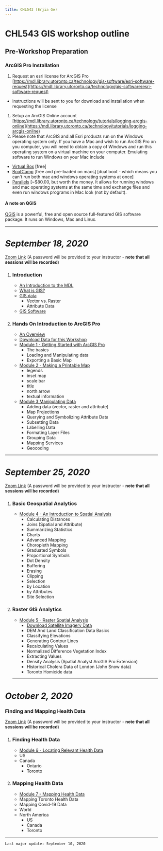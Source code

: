 ```yaml
---
title: CHL543 (Erjia Ge)
---
```


# CHL543 GIS workshop outline


## Pre-Workshop Preparation

### ArcGIS Pro Installation

1. Request an esri license for ArcGIS Pro [https://mdl.library.utoronto.ca/technology/gis-software/esri-software-request](https://mdl.library.utoronto.ca/technology/gis-software/esri-software-request)
* Instructions will be sent to you for download and installation when requesting the license
1. Setup an ArcGIS Online account [https://mdl.library.utoronto.ca/technology/tutorials/logging-arcgis-online](https://mdl.library.utoronto.ca/technology/tutorials/logging-arcgis-online)
1. Please note that ArcGIS and all Esri products run on the Windows operating system only. If you have a Mac and wish to run ArcGIS Pro on you computer, you will need to obtain a copy of Windows and run this operating system on a virtual machine on your computer. Emulating software to run Windows on your Mac include 
* [Virtual Box](https://www.oracle.com/virtualization/virtualbox/) [free]
* [BootCamp](https://support.apple.com/en-ca/boot-camp) [free and pre-loaded on macs] [dual boot - which means you can't run both mac and windows operating systems at once]
* [Parallels](https://www.parallels.com/) [~$80.00, but worth the money. It allows for running windows and mac operating systems at the same time and exchange files and even run windows programs in Mac look (not by default).

#### A note on QGIS

[QGIS](http://qgis.com) is a powerful, free and open source full-featured GIS software package. It runs on Windows, Mac and Linux. 

---

# *September 18, 2020*
[Zoom Link](https://us02web.zoom.us/j/85809149821?pwd=aEtSQnMwaDR3bFBJeHpiVWNGYUxRQT09)
(A password will be provided to your instructor - **note that all sessions will be recorded**)


1. ### Introduction

	- [An Introduction to the MDL](https://maps.library.utoronto.ca/workshops/ArcGISProWorkshop/2020/04%20MDL%20(2020).pdf)
	- [What is GIS?](https://maps.library.utoronto.ca/workshops/ArcGISProWorkshop/2020/01%20-%20What%20is%20GIS_%20(2020).pdf)
	- [GIS data](https://maps.library.utoronto.ca/workshops/ArcGISProWorkshop/2020/02%20-%20GIS%20Data%20(2020).pdf)
		- Vector vs. Raster
		- Attribute Data
	- [GIS Software](https://maps.library.utoronto.ca/workshops/ArcGISProWorkshop/2020/03%20-%20GIS%20Software%20(2020).pdf)

1. ### Hands On Introduction to ArcGIS Pro

	- [An Overview](https://maps.library.utoronto.ca/workshops/ArcGISProWorkshop/2020/04%20-%20ArcGIS%20Pro%20Modules%20Overview%20(2020).pdf)
	- [Download Data for this Workshop](https://maps.library.utoronto.ca/workshops/ArcGISProWorkshop/2020/ArcGISProWorkshop2020.zip)
	- [Module 1 - Getting Started with ArcGIS Pro](https://maps.library.utoronto.ca/workshops/ArcGISProWorkshop/2020/05%20-%20ArcGIS%20pro%20Module%201%20-%20A%20Tour%20of%20ArcGIS%20Pro%20(2020).pdf)
		- The basics
		- Loading and Manipulating data
		- Exporting a Basic Map
	- [Module 2 - Making a Printable Map](https://maps.library.utoronto.ca/workshops/ArcGISProWorkshop/2020/06%20-%20ArcGIS%20Pro%20Module%202%20-%20Making%20a%20Map%20(2020).pdf) 
		- legends
		- inset map
		- scale bar
		- title
		- north arrow
		- textual information
	- [Module 3 Manipulating Data](https://maps.library.utoronto.ca/workshops/ArcGISProWorkshop/2020/07%20-%20ArcGIS%20Pro%20Module%203%20-%20Loading%20and%20Manipulating%20Data%20(2020).pdf)
		- Adding data (vector, raster and attribute)
		- Map Projections
		- Querying and Symbolizing Attribute Data
		- Subsetting Data
		- Labelling Data
		- Formating Layer Files
		- Grouping Data
		- Mapping Services
		- Geocoding

---

# *September 25, 2020*

[Zoom Link](https://us02web.zoom.us/j/85809149821?pwd=aEtSQnMwaDR3bFBJeHpiVWNGYUxRQT09)
(A password will be provided to your instructor - **note that all sessions will be recorded**)

1. ### Basic Geospatial Analytics
	- [Module 4 - An Introduction to Spatial Analysis](https://maps.library.utoronto.ca/workshops/ArcGISProWorkshop/2020/08%20-%20ArcGIS%20Pro%20Module%204%20-%20Analysis%20Tools%20(2020).pdf)
		- Calculating Distances
		- Joins (Spatial and Attribute)
		- Summarizing Statistics
		- Charts
		- Advanced Mapping
		- Choropleth Mapping
		- Graduated Symbols
		- Proportional Symbols
		- Dot Density
		- Buffering
		- Erasing
		- Clipping
		- Selection 
		- by Location
		- by Attributes
		- Site Selection
1. ### Raster GIS Analytics
	- [Module 5 - Raster Spatial Analysis](https://maps.library.utoronto.ca/workshops/ArcGISProWorkshop/2020/09%20-%20ArcGIS%20Pro%20Module%205%20-%20Working%20with%20Raster%20Data%20(2020).pdf)
		- [Download Satellite Imagery Data](https://maps.library.utoronto.ca/workshops/ArcGISProWorkshop/2020/landsat8.tar)
		- DEM And Land Classification Data Basics
		- Classifying Elevations
		- Generating Contour Lines
		- Recalculating Values
		- Normalized Difference Vegetation Index
		- Extracting Values
		- Density Analysis (Spatial Analyst ArcGIS Pro Extension)
		- Historical Cholera Data of London (John Snow data)
		- Toronto Homicide data

	---

# *October 2, 2020*

### Finding and Mapping Health Data

[Zoom Link](https://us02web.zoom.us/j/85809149821?pwd=aEtSQnMwaDR3bFBJeHpiVWNGYUxRQT09)
(A password will be provided to your instructor - **note that all sessions will be recorded**)

1. ### Finding Health Data
	- [Module 6 - Locating Relevant Health Data](https://maps.library.utoronto.ca/workshops/FindingGeoData/FindingGeohealthData2020.pdf)
	- US
	- Canada
		- Ontario
		- Toronto

1. ### Mapping Health Data
	- [Module 7 - Mapping Health Data](https://maps.library.utoronto.ca/workshops/ArcGISProWorkshop/2020/10%20-%20ArcGIS%20Pro%20Module%207%20%20-%20Mapping%20Toronto%20Health%20Data%20(covid-19).pdf) 
	- Mapping Toronto Health Data
	- Mapping Covid-19 Data
	- World 
	- North America
		- US	
		- Canada
		- Toronto


---

	Last major update: September 10, 2020
